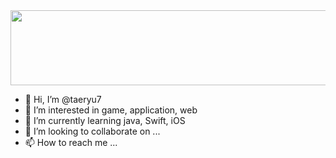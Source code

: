 <a href="https://github.com/devxb/gitanimals">
  <img
    src="https://render.gitanimals.org/lines/hbin12212?pet-id=642212583922701813"
    width="600"
    height="120"
  />
</a>

- 👋 Hi, I’m @taeryu7
- 👀 I’m interested in game, application, web
- 🌱 I’m currently learning java, Swift, iOS
- 💞️ I’m looking to collaborate on ...
- 📫 How to reach me ...

<!---
taeryu7/taeryu7 is a ✨ special ✨ repository because its `README.md` (this file) appears on your GitHub profile.
You can click the Preview link to take a look at your changes.
--->

